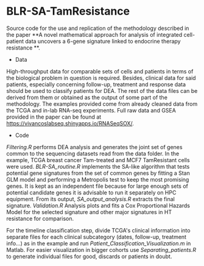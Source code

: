 # BLR-SA-TamResistance

Source code for the use and replication of the methodology described in the paper **A novel mathematical approach for analysis of integrated cell-patient data uncovers a 6-gene signature linked to endocrine therapy resistance **. 

- Data

High-throughput data for comparable sets of cells and patients in terms of the biological problem in question is required. Besides, clinical data for said patients, especially concerning follow-up, treatment and response data should be used to classify patients for DEA. The rest of the data files can be derived from them or obtained as the output of some part of the methodology. The examples provided come from already cleaned data from the TCGA and in-lab RNA-seq experiments. Full raw data and GSEA provided in the paper can be found at https://vivancoslabseq.shinyapps.io/RNASeqSOX/.

- Code

_Filtering.R_ performs DEA analysis and generates the joint set of genes common to the sequencing datasets read from the data folder. In the example, TCGA breast cancer Tam-treated and MCF7 TamResistant cells were used. _BLR-SA_routine.R_  implements the SA-like algorithm that tests potential gene signatures from the set of common genes by fitting a Stan GLM model and performing a Metropolis test to keep the most promising genes. It is kept as an independent file because for large enough sets of potential candidate genes it is advisable to run it separately on HPC equipment. From its output, _SA_output_analysis.R_ extracts the final signature. _Validation.R_ Analysis plots and fits a Cox Proportional Hazards Model for the selected signature and other major signatures in HT resistance for comparison.

For the timeline classification step, divide TCGA's clinical information into separate files for each clinical subcategory (dates, follow-up, treatment info...) as in the example and run _Patient_Classification_Visualization.m_ in Matlab. For easier visualization in bigger cohorts use _Separating_patients.R_ to generate individual files for good, discards or patients in doubt.




